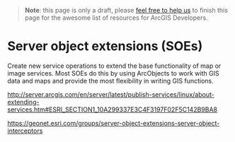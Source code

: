 > **Note**: this page is only a draft, please [feel free to help us](https://github.com/hhkaos/awesome-arcgis#contributions) to finish this page for the awesome list of resources for ArcGIS Developers.

# Server object extensions (SOEs)
Create new service operations to extend the base functionality of map or image services. Most SOEs do this by using ArcObjects to work with GIS data and maps and provide the most flexibility in writing GIS functions.

http://server.arcgis.com/en/server/latest/publish-services/linux/about-extending-services.htm#ESRI_SECTION1_10A299337E3C4F3197F02F5C142B9BA8

https://geonet.esri.com/groups/server-object-extensions-server-object-interceptors
